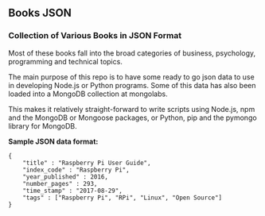 ## Books JSON

### Collection of Various Books in JSON Format

Most of these books fall into the broad categories of business, psychology, programming and technical topics.

The main purpose of this repo is to have some ready to go json data to use in developing Node.js or Python programs. Some of this data has also been loaded into a MongoDB collection at mongolabs.

This makes it relatively straight-forward to write scripts using Node.js, npm and the MongoDB or Mongoose packages, or Python, pip and the pymongo library for MongoDB.

**Sample JSON data format:**

	{
    	"title" : "Raspberry Pi User Guide",
    	"index_code" : "Raspberry Pi",
    	"year_published" : 2016,
    	"number_pages" : 293,
    	"time_stamp" : "2017-08-29",
    	"tags" : ["Raspberry Pi", "RPi", "Linux", "Open Source"]
    }

